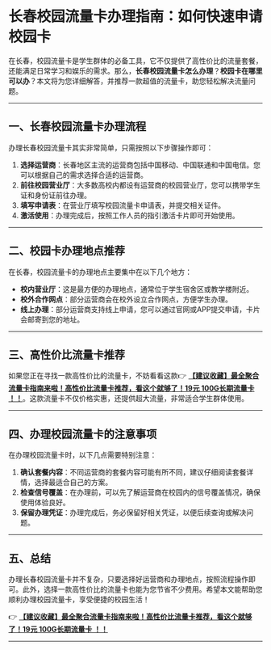 # 长春校园流量卡办理指南：如何快速申请校园卡

在长春，校园流量卡是学生群体的必备工具，它不仅提供了高性价比的流量套餐，还能满足日常学习和娱乐的需求。那么，**长春校园流量卡怎么办理**？**校园卡在哪里可以办**？本文将为您详细解答，并推荐一款超值的流量卡，助您轻松解决流量问题。

---

## 一、长春校园流量卡办理流程

办理长春校园流量卡其实非常简单，只需按照以下步骤操作即可：

1. **选择运营商**：长春地区主流的运营商包括中国移动、中国联通和中国电信。您可以根据自己的需求选择合适的运营商。
2. **前往校园营业厅**：大多数高校内都设有运营商的校园营业厅，您可以携带学生证和身份证前往办理。
3. **填写申请表**：在营业厅填写校园流量卡申请表，并提交相关证件。
4. **激活使用**：办理完成后，按照工作人员的指引激活卡片即可开始使用。

---

## 二、校园卡办理地点推荐

在长春，校园流量卡的办理地点主要集中在以下几个地方：

- **校内营业厅**：这是最方便的办理地点，通常位于学生宿舍区或教学楼附近。
- **校外合作网点**：部分运营商会在校外设立合作网点，方便学生办理。
- **线上办理**：部分运营商支持线上申请，您可以通过官网或APP提交申请，卡片会邮寄到您的地址。

---

## 三、高性价比流量卡推荐

如果您正在寻找一款高性价比的流量卡，不妨看看这款👉 **[【建议收藏】最全聚合流量卡指南来啦！高性价比流量卡推荐，看这个就够了！19元 100G长期流量卡 ！！](https://bit.ly/Liuliangka)**。这款流量卡不仅价格实惠，还提供超大流量，非常适合学生群体使用。

---

## 四、办理校园流量卡的注意事项

在办理校园流量卡时，以下几点需要特别注意：

1. **确认套餐内容**：不同运营商的套餐内容可能有所不同，建议仔细阅读套餐详情，选择最适合自己的方案。
2. **检查信号覆盖**：在办理前，可以先了解运营商在校园内的信号覆盖情况，确保使用体验良好。
3. **保留办理凭证**：办理完成后，务必保留好相关凭证，以便后续查询或解决问题。

---

## 五、总结

办理长春校园流量卡并不复杂，只要选择好运营商和办理地点，按照流程操作即可。此外，选择一款高性价比的流量卡也能为您节省不少费用。希望本文能帮助您顺利办理校园流量卡，享受便捷的校园生活！

👉 **[【建议收藏】最全聚合流量卡指南来啦！高性价比流量卡推荐，看这个就够了！19元 100G长期流量卡 ！！](https://bit.ly/Liuliangka)**

---